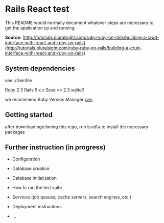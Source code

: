# Rails React test

This README would normally document whatever steps are necessary to get the
application up and running.

**Source:** [http://tutorials.pluralsight.com/ruby-ruby-on-rails/building-a-crud-interface-with-react-and-ruby-on-rails](http://tutorials.pluralsight.com/ruby-ruby-on-rails/building-a-crud-interface-with-react-and-ruby-on-rails)


## System dependencies
see ./Gemfile

Ruby 2.3
Rails 5.x.x
Sass >= 2.3
sqlite3

we recommend Ruby Version Manager  [rvm](https://rvm.io/rvm/install)


## Getting started
after downloading/cloning this repo, run `bundle` to install the necessary packages



## Further instruction (in progress)

* Configuration

* Database creation

* Database initialization

* How to run the test suite

* Services (job queues, cache servers, search engines, etc.)

* Deployment instructions

* ...
